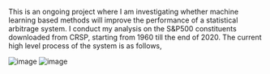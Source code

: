 This is an ongoing project where I am investigating whether machine learning based methods will improve the performance of a statistical arbitrage system. 
I conduct my analysis on the S&P500 constituents downloaded from CRSP, starting from 1960 till the end of 2020. The current high level process of the system is as follows,

![image](https://user-images.githubusercontent.com/34893136/124942273-780dce00-dfd9-11eb-9133-b7463ba9423c.png)
![image](https://user-images.githubusercontent.com/34893136/124942292-7d6b1880-dfd9-11eb-8121-50edded35ecd.png)

